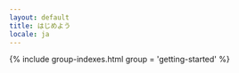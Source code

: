 ```yaml
---
layout: default
title: はじめよう
locale: ja
---
```


{% include group-indexes.html group = 'getting-started' %}
